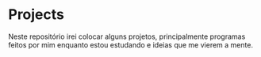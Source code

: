 # Projects
Neste repositório irei colocar alguns projetos, principalmente programas feitos por mim enquanto estou estudando e ideias que me vierem a mente.
